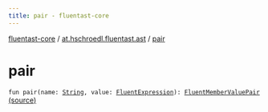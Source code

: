 ```yaml
---
title: pair - fluentast-core
---
```


[fluentast-core](../index.html) / [at.hschroedl.fluentast.ast](index.html) / [pair](.)

# pair

`fun pair(name: `[`String`](https://kotlinlang.org/api/latest/jvm/stdlib/kotlin/-string/index.html)`, value: `[`FluentExpression`](../at.hschroedl.fluentast.ast.expression/-fluent-expression/index.html)`): `[`FluentMemberValuePair`](-fluent-member-value-pair/index.html) [(source)](https://github.com/hschroedl/FluentAST/tree/master/core/src/main/kotlin//at.hschroedl.fluentast/ast/ASTNode.kt#L95)